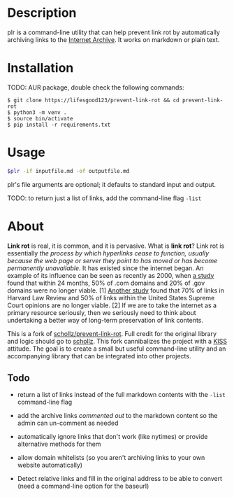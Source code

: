 # Description

plr is a command-line utility that can help prevent link rot by
automatically archiving links to the [Internet
Archive](https://archive.org). It works on markdown or plain text.

# Installation

TODO: AUR package, double check the following commands:

```bash$ $$$$$
$ git clone https://lifesgood123/prevent-link-rot && cd prevent-link-rot
$ python3 -m venv .
$ source bin/activate
$ pip install -r requirements.txt
```

# Usage

```bash
$plr -if inputfile.md -of outputfile.md
```

plr's file arguments are optional; it defaults to standard input and
output.

TODO: to return just a list of links, add the command-line flag `-list`

# About

**Link rot** is real, it is common, and it is pervasive. What is
**link rot**? Link rot is essentially *the process by which hyperlinks
cease to function, usually because the web page or server they point
to has moved or has become permanently unavailable*. It has existed
since the internet began. An example of its influence can be seen as
recently as 2000, when [a
study](http://dx.doi.org/10.1002/bmb.2003.494031010165) found that
within 24 months, 50% of .com domains and 20% of .gov domains were no
longer viable. [1] [Another
study](http://dx.doi.org/10.1017/S1472669614000255) found that 70% of
links in Harvard Law Review and 50% of links within the United States
Supreme Court opinions are no longer viable. [2] If we are to take the
internet as a primary resource seriously, then we seriously need to
think about undertaking a better way of long-term preservation of link
contents.

This is a fork of
[schollz/prevent-link-rot](https://github.com/schollz/prevent-link-rot).
Full credit for the original library and logic should go to
[schollz](https://github.com/schollz). This fork cannibalizes the
project with a [KISS](https://en.wikipedia.org/wiki/KISS_principle)
attitude. The goal is to create a small but useful command-line
utility and an accompanying library that can be integrated into other
projects.

## Todo

- return a list of links instead of the full markdown contents with the `-list` command-line flag

- add the archive links *commented out* to the markdown content so the admin can un-comment as needed

- automatically ignore links that don't work (like nytimes) or provide alternative methods for them

- allow domain whitelists (so you aren't archiving links to your own website automatically)

- Detect relative links and fill in the original address to be able to convert (need a command-line option for the baseurl)
